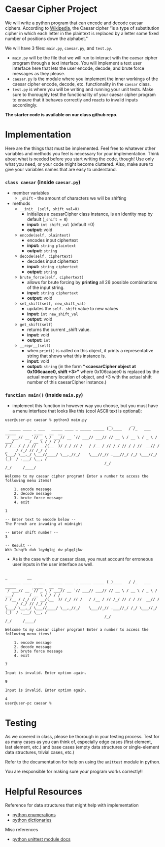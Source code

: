 # Caesar Cipher Project

We will write a python program that can encode and decode caesar ciphers. According to [Wikipedia](https://en.wikipedia.org/wiki/Caesar_cipher), the Caesar cipher “is a type of substitution cipher in which each letter in the plaintext is replaced by a letter some fixed number of positions down the alphabet.”

We will have 3 files: `main.py`, `caesar.py`, and `test.py`. 

- `main.py` will be the file that we will run to interact with the caesar cipher program through a text interface. You will implement a text user interface here that lets the user encode, decode, and brute force messages as they please.
- `caesar.py` is the module where you implement the inner workings of the caesar cipher encode, decode, etc. functionality in the `caesar` class.
- `test.py` is where you will be writing and running your unit tests. Make sure to thoroughly test the functionality of your caesar cipher program to ensure that it behaves correctly and reacts to invalid inputs accordingly.

**The starter code is available on our class github repo.**

# Implementation

Here are the things that must be implemented. Feel free to whatever other variables and methods you feel is necessary for your implementation. Think about what is needed before you start writing the code, though! Use only what you need, or your code might become cluttered. Also, make sure to give your variables names that are easy to understand.

### `class caesar` (inside `caesar.py`)

- member variables
    - `_shift`  - the amount of characters we will be shifting
- methods
    - `__init__(self, shift_val=0)`
        - initializes a caesarCipher class instance, is an identity map by default (`_shift = 0`)
        - **input:** `int shift_val` (default =0)
        - **output:** void
    - `encode(self, plaintext)`
        - encodes input ciphertext
        - **input:** `string plaintext`
        - **output:** `string`
    - `decode(self, ciphertext)`
        - decodes input ciphertext
        - **input:** `string ciphertext`
        - **output:** `string`
    - `brute_force(self, ciphertext)`
        - allows for brute forcing by **printing** all 26 possible combinations of the input string.
        - **input:** `string ciphertext`
        - **output:** void
    - `set_shift(self, new_shift_val)`
        - updates the `self._shift` value to new values
        - **input:** `int new_shift_val`
        - **output:** void
    - `get_shift(self)`
        - returns the current _shift value.
        - **input:** void
        - **output:** `int`
    - `__repr__(self)`
        - when `print()` is called on this object, it prints a representative string that shows what this instance is.
        - **input:** void
        - **output:** `string` (in the form **“<caesarCipher object at 0x106caaee0, shift +3>”** where 0x106caaee0 is replaced by the actual memory location of object, and +3 with the actual shift number of this caesarCipher instance.)

### `function main()` (inside `main.py`)

- implement this function in however way you choose, but you must have a menu interface that looks like this (cool ASCII text is optional):

```
user@user-pc caesar % python3 main.py
                                               _         __                                    
  _____ ____ _ ___   _____ ____ _ _____ _____ (_)____   / /_   ___   _____        ____   __  __
 / ___// __ `// _ \ / ___// __ `// ___// ___// // __ \ / __ \ / _ \ / ___/       / __ \ / / / /
/ /__ / /_/ //  __/(__  )/ /_/ // /   / /__ / // /_/ // / / //  __// /     _    / /_/ // /_/ / 
\___/ \__,_/ \___//____/ \__,_//_/    \___//_// .___//_/ /_/ \___//_/     (_)  / .___/ \__, /  
                                             /_/                              /_/     /____/   

Welcome to my caesar cipher program! Enter a number to access the following menu items!

    1. encode message
    2. decode message
    3. brute force message
    4. exit
    
1

-- Enter text to encode below --
The French are invading at midnight

-- Enter shift number --
3

-- Result --
Wkh Iuhqfk duh lqydglqj dw plgqljkw
```

- As is the case with our caesar class, you must account for erroneous user inputs in the user interface as well.

```
																							 _         __                                    
  _____ ____ _ ___   _____ ____ _ _____ _____ (_)____   / /_   ___   _____        ____   __  __
 / ___// __ `// _ \ / ___// __ `// ___// ___// // __ \ / __ \ / _ \ / ___/       / __ \ / / / /
/ /__ / /_/ //  __/(__  )/ /_/ // /   / /__ / // /_/ // / / //  __// /     _    / /_/ // /_/ / 
\___/ \__,_/ \___//____/ \__,_//_/    \___//_// .___//_/ /_/ \___//_/     (_)  / .___/ \__, /  
                                             /_/                              /_/     /____/   

Welcome to my caesar cipher program! Enter a number to access the following menu items!

    1. encode message
    2. decode message
    3. brute force message
    4. exit
    
7

Input is invalid. Enter option again.

9

Input is invalid. Enter option again.

4
user@user-pc caesar %
```

# Testing

As we covered in class, please be thorough in your testing process. Test for as many cases as you can think of, especially edge cases (first element, last element, etc.) and base cases (empty data structures or single-element data structures, trivial cases, etc.)

Refer to the documentation for help on using the `unittest` module in python.

You are responsible for making sure your program works correctly!!

# Helpful Resources

Reference for data structures that might help with implementation
- [python enumerations](https://docs.python.org/3/library/enum.html?highlight=enum)
- [python dictionaries](https://docs.python.org/3/tutorial/datastructures.html?highlight=dictionaries#dictionaries)

Misc references
- [python unittest module docs](https://docs.python.org/3/library/unittest.html)
